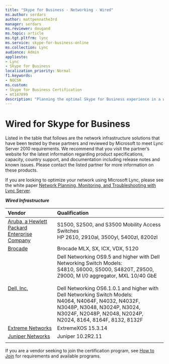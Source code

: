 ```yaml
---
title: "Skype for Business - Networking - Wired"
ms.author: serdars
author: mattpennathe3rd
manager: serdars
ms.reviewer: dougand
ms.topic: article
ms.tgt.pltfrm: lync
ms.service: skype-for-business-online
ms.collection: Lync
audience: Admin
appliesto:
- Lync
- Skype for Business 
localization_priority: Normal
f1.keywords:
- NOCSH
ms.custom:
- Skype for Business Certification
- mt147899
description: "Planning the optimal Skype for Business experience in a wired world."
---
```

 
# Wired for Skype for Business
Listed in the table that follows are the network infrastructure solutions that have been tested by these partners and reviewed by Microsoft to meet Lync Server 2010 requirements. We recommend that you visit the partner’s website for the latest information regarding product specifications, capacity, country support, and documentation including release notes and known issues. Please contact the listed partner for more information on these products.

If you are looking to optimize your network using Microsoft Lync, please see the white paper [Network Planning, Monitoring, and Troubleshooting with Lync Server](https://www.microsoft.com/download/details.aspx?id=39084).

  ***Wired Infrastructure***


|Vendor  |Qualification  |
|:---- |:---- |
|[Aruba, a Hewlett Packard Enterprise Company](https://www.arubanetworks.com/) |S1500, S2500, and S3500 Mobility Access Switches <br />HP 2610, 2910al, 3500yl, 5400zl, 8200zl|
|[Brocade](https://www.brocade.com/downloads/documents/deployment_guides/Brcd_MS_Lync_Server.pdf)| Brocade MLX, SX, ICX, VDX, 5120|
|[Dell, Inc.](https://www.dell.com/learn/us/en/04/campaigns/networking?c=us&amp;l=en&amp;s=bsd)| Dell Networking OS9.5 and higher with Dell Networking Switch Models: </br> S4810, S6000, S5000, S4820T, Z9500, Z9000, M I/0 aggregator, MXL 10/40 GbE  </br></br> Dell Networking OS6.1.0.1 and higher with Dell Networking Switch Models: </br>N4064, N4064F, N4032, N4032F, N3048P, N3048, N3024P, N3024, N3024F, N2048P, N2048, N2024P, N2024, 8164, 8164F, 8132, 8132F|
|[Extreme Networks](https://www.extremenetworks.com/partners/tsp/convergence/microsoft-lync)     |ExtremeXOS 15.3.14|
|[Juniper Networks](http://www.juniper.net/us/en/dm/microsoft-lync/)|Juniper 10.2R2.11 |
|     |         |


If you are a vendor seeking to join the certification program, see [How to Join](how-to-join.md) for requirements and available programs.
 
